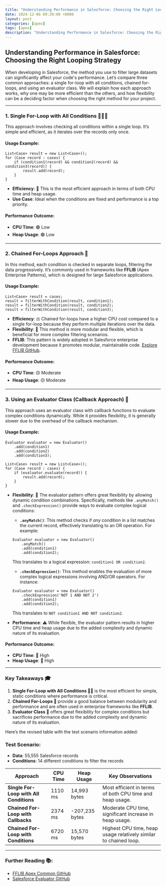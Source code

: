 ```yaml
---
title: "Understanding Performance in Salesforce: Choosing the Right Looping Strategy"
date: 2024-12-06 09:20:00 +0000
layout: post
categories: [apex]
tags: [apex]
description: "Understanding Performance in Salesforce: Choosing the Right Looping Strategy"
---
```


## **Understanding Performance in Salesforce: Choosing the Right Looping Strategy**

When developing in Salesforce, the method you use to filter large datasets can significantly affect your code's performance. Let’s compare three common approaches: a single for-loop with all conditions, chained for-loops, and using an evaluator class. We will explain how each approach works, why one may be more efficient than the others, and how flexibility can be a deciding factor when choosing the right method for your project.

---

### **1. Single For-Loop with All Conditions 🏃‍♂️💨**

This approach involves checking all conditions within a single loop. It’s simple and efficient, as it iterates over the records only once.

#### **Usage Example:**

```apex
List<Case> result = new List<Case>();
for (Case record : cases) {
    if (condition1(record) && condition2(record) && condition3(record)) {
        result.add(record);
    }
}
```

- **Efficiency**: 🚀 This is the most efficient approach in terms of both CPU time and heap usage.
- **Use Case**: Ideal when the conditions are fixed and performance is a top priority.

#### **Performance Outcome**:
- **CPU Time**: 🟢 Low  
- **Heap Usage**: 🟢 Low  

---

### **2. Chained For-Loops Approach 🔗**

In this method, each condition is checked in separate loops, filtering the data progressively. It’s commonly used in frameworks like **FFLIB** (Apex Enterprise Patterns), which is designed for large Salesforce applications.

#### **Usage Example:**

```apex
List<Case> result = cases;
result = filterWithCondition(result, condition1);
result = filterWithCondition(result, condition2);
result = filterWithCondition(result, condition3);
```

- **Efficiency**: ⚖️ Chained for-loops have a higher CPU cost compared to a single for-loop because they perform multiple iterations over the data.
- **Flexibility**: 🔄 This method is more modular and flexible, which is beneficial for more complex filtering scenarios.
- **FFLIB**: This pattern is widely adopted in Salesforce enterprise development because it promotes modular, maintainable code. [Explore FFLIB GitHub](https://github.com/apex-enterprise-patterns/fflib-apex-common).

#### **Performance Outcome**:
- **CPU Time**: 🟡 Moderate  
- **Heap Usage**: 🟡 Moderate  

---

### **3. Using an Evaluator Class (Callback Approach) 🎯**

This approach uses an evaluator class with callback functions to evaluate complex conditions dynamically. While it provides flexibility, it is generally slower due to the overhead of the callback mechanism.

#### **Usage Example:**

```apex
Evaluator evaluator = new Evaluator()
    .add(condition1)
    .add(condition2)
    .add(condition3);

List<Case> result = new List<Case>();
for (Case record : cases) {
    if (evaluator.evaluate(record)) {
        result.add(record);
    }
}
```

- **Flexibility**: 🔧 The evaluator pattern offers great flexibility by allowing dynamic condition combinations. Specifically, methods like `.anyMatch()` and `.checkExpression()` provide ways to evaluate complex logical conditions:

    - **`.anyMatch()`**: This method checks if *any* condition in a list matches the current record, effectively translating to an OR operation. For example:
    
    ```apex
    Evaluator evaluator = new Evaluator()
        .anyMatch()
        .add(condition1)
        .add(condition2);
    ```
    This translates to a logical expression: `condition1 OR condition2`.
    
    - **`.checkExpression()`**: This method enables the evaluation of more complex logical expressions involving AND/OR operators. For instance:
    
    ```apex
    Evaluator evaluator = new Evaluator()
        .checkExpression('NOT 1 AND NOT 2')
        .add(condition1)
        .add(condition2);
    ```
    This translates to `NOT condition1 AND NOT condition2`.

- **Performance**: ⚠️ While flexible, the evaluator pattern results in higher CPU time and heap usage due to the added complexity and dynamic nature of its evaluation.

#### **Performance Outcome**:
- **CPU Time**: 🔴 High  
- **Heap Usage**: 🔴 High  

---

### **Key Takeaways 🎓**
1. **Single For-Loop with All Conditions 🏃‍♂️** is the most efficient for simple, static conditions where performance is critical.
2. **Chained For-Loops 🔗** provide a good balance between modularity and performance and are often used in enterprise frameworks like **FFLIB**.
3. **Evaluator Class 🎯** offers great flexibility for complex conditions but sacrifices performance due to the added complexity and dynamic nature of its evaluation.

Here’s the revised table with the test scenario information added:

### **Test Scenario:**
- **Data**: 55,555 Salesforce records
- **Conditions**: 14 different conditions to filter the records

| **Approach**                            | **CPU Time** | **Heap Usage** | **Key Observations**                                             |
| --------------------------------------- | ------------ | -------------- | ---------------------------------------------------------------- |
| **Single For-Loop with All Conditions** | 1110 ms      | 14,993 bytes   | Most efficient in terms of both CPU time and heap usage.         |
| **Chained For-Loop with Callbacks**     | 2374 ms      | -207,235 bytes | Moderate CPU time, significant increase in heap usage.           |
| **Chained For-Loop with Conditions**    | 6720 ms      | 15,570 bytes   | Highest CPU time, heap usage relatively similar to chained loop. |

---

### **Further Reading 📚**:
- [FFLIB Apex Common GitHub](https://github.com/apex-enterprise-patterns/fflib-apex-common)  
- [Salesforce Evaluator GitHub](https://github.com/santiagoparradev/lambda-land)
